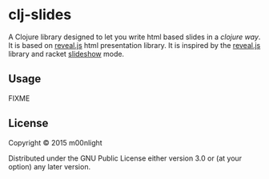 # clj-slides

A Clojure library designed to let you write html based slides in a 
*clojure way*. It is based on [reveal.js][reveal] html presentation 
library. It is inspired by the [reveal.js][reveal] library and racket
[slideshow][ss] mode.

## Usage

FIXME

## License

Copyright © 2015 m00nlight

Distributed under the GNU Public License either version 3.0 or (at
your option) any later version.


[reveal]: https://github.com/hakimel/reveal.js
[ss]: http://docs.racket-lang.org/slideshow/Creating_Slide_Presentations.html
